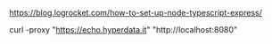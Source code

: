 https://blog.logrocket.com/how-to-set-up-node-typescript-express/

curl -proxy "https://echo.hyperdata.it" "http://localhost:8080"
